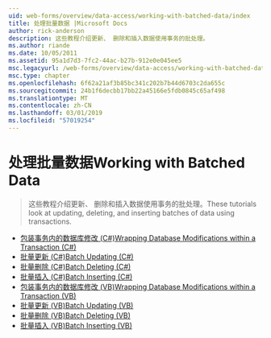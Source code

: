 ```yaml
---
uid: web-forms/overview/data-access/working-with-batched-data/index
title: 处理批量数据 |Microsoft Docs
author: rick-anderson
description: 这些教程介绍更新、 删除和插入数据使用事务的批处理。
ms.author: riande
ms.date: 10/05/2011
ms.assetid: 95a1d7d3-7fc2-44ac-b27b-912e0e045ee5
msc.legacyurl: /web-forms/overview/data-access/working-with-batched-data
msc.type: chapter
ms.openlocfilehash: 6f62a21af3b85bc341c202b7b44d6703c2da655c
ms.sourcegitcommit: 24b1f6decbb17bb22a45166e5fdb0845c65af498
ms.translationtype: MT
ms.contentlocale: zh-CN
ms.lasthandoff: 03/01/2019
ms.locfileid: "57019254"
---
```

<a name="working-with-batched-data"></a><span data-ttu-id="4c0f8-103">处理批量数据</span><span class="sxs-lookup"><span data-stu-id="4c0f8-103">Working with Batched Data</span></span>
====================
> <span data-ttu-id="4c0f8-104">这些教程介绍更新、 删除和插入数据使用事务的批处理。</span><span class="sxs-lookup"><span data-stu-id="4c0f8-104">These tutorials look at updating, deleting, and inserting batches of data using transactions.</span></span>


- [<span data-ttu-id="4c0f8-105">包装事务内的数据库修改 (C#)</span><span class="sxs-lookup"><span data-stu-id="4c0f8-105">Wrapping Database Modifications within a Transaction (C#)</span></span>](wrapping-database-modifications-within-a-transaction-cs.md)
- [<span data-ttu-id="4c0f8-106">批量更新 (C#)</span><span class="sxs-lookup"><span data-stu-id="4c0f8-106">Batch Updating (C#)</span></span>](batch-updating-cs.md)
- [<span data-ttu-id="4c0f8-107">批量删除 (C#)</span><span class="sxs-lookup"><span data-stu-id="4c0f8-107">Batch Deleting (C#)</span></span>](batch-deleting-cs.md)
- [<span data-ttu-id="4c0f8-108">批量插入 (C#)</span><span class="sxs-lookup"><span data-stu-id="4c0f8-108">Batch Inserting (C#)</span></span>](batch-inserting-cs.md)
- [<span data-ttu-id="4c0f8-109">包装事务内的数据库修改 (VB)</span><span class="sxs-lookup"><span data-stu-id="4c0f8-109">Wrapping Database Modifications within a Transaction (VB)</span></span>](wrapping-database-modifications-within-a-transaction-vb.md)
- [<span data-ttu-id="4c0f8-110">批量更新 (VB)</span><span class="sxs-lookup"><span data-stu-id="4c0f8-110">Batch Updating (VB)</span></span>](batch-updating-vb.md)
- [<span data-ttu-id="4c0f8-111">批量删除 (VB)</span><span class="sxs-lookup"><span data-stu-id="4c0f8-111">Batch Deleting (VB)</span></span>](batch-deleting-vb.md)
- [<span data-ttu-id="4c0f8-112">批量插入 (VB)</span><span class="sxs-lookup"><span data-stu-id="4c0f8-112">Batch Inserting (VB)</span></span>](batch-inserting-vb.md)
